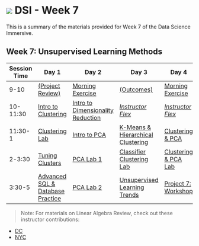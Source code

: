 # ![](https://ga-dash.s3.amazonaws.com/production/assets/logo-9f88ae6c9c3871690e33280fcf557f33.png) DSI - Week 7

This is a summary of the materials provided for Week 7 of the Data Science Immersive.

## Week 7: Unsupervised Learning Methods

Session Time | Day 1 | Day 2 | Day 3 | Day 4 | Day 5
 --- | --- | --- | --- | ---  | ---
9-10 | [(Project Review)][7-1A]                   | [Morning Exercise][7-2A]                  | [(Outcomes)][7-3A]                        | [Morning Exercise][7-4A]     | [(Reflection)][7-5A]
10-11:30 | [Intro to Clustering][7-1B]            | [Intro to Dimensionality Reduction][7-2B] | [*Instructor Flex*][7-3B] | [*Instructor Flex*][7-4B]    | [PCA Case Study][7-5B]
11:30-1 | [Clustering Lab][7-1C]                  | [Intro to PCA][7-2C]                      | [K-Means & Hierarchical Clustering][7-3C] | [Clustering & PCA][7-4C]     | [Project 7: Workshop][7-5C]
2-3:30 | [Tuning Clusters][7-1D]                  | [PCA Lab 1][7-2D]                         | [Classifier Clustering Lab][7-3D]         | [Clustering & PCA Lab][7-4D] | [Project 7: Workshop][7-5D]
3:30-5 | [Advanced SQL & Database Practice][7-1E] | [PCA Lab 2][7-2E]                         | [Unsupervised Learning Trends][7-3E]      | [Project 7: Workshop][7-4E]  | [Project 7: Presentations][7-5E]

[7-1A]: ./instructor-contributions/
[7-1B]: 1.1-lesson
[7-1C]: 1.2-lab
[7-1D]: 1.3-lesson
[7-1E]: 1.4-lesson
[7-1F]: ./instructor-contributions/

[7-2A]: ./instructor-contributions/
[7-2B]: 2.1-lesson
[7-2C]: 2.2-lesson
[7-2D]: 2.3-lab
[7-2E]: 2.4-lab
[7-2F]: ./instructor-contributions/

[7-3A]: #
[7-3B]: ./instructor-contributions/
[7-3C]: 3.2-lesson
[7-3D]: 3.3-lab
[7-3E]: 3.4-lesson
[7-3F]: ./instructor-contributions/

[7-4A]: ./instructor-contributions/
[7-4B]: ./instructor-contributions/
[7-4C]: 4.2-lesson
[7-4D]: 4.3-lab
[7-4E]: ../../03-projects/01-projects-weekly/project-07
[7-4F]: ./instructor-contributions/

[7-5A]: ../recurring-materials/reflection
[7-5B]: 5.1-lesson
[7-5C]: ../../03-projects/01-projects-weekly/project-07
[7-5D]: ../../03-projects/01-projects-weekly/project-07
[7-5E]: ../recurring-materials/project-show-and-tell
[7-5F]: ./instructor-contributions/


> Note: For materials on Linear Algebra Review, check out these instructor contributions:
- [DC](./instructor-contributions/DC/1.4-linear-algebra-review/linear_algebra_review.md)
- [NYC](./instructor-contributions/NYC/1.4-linear-algebra-review)
